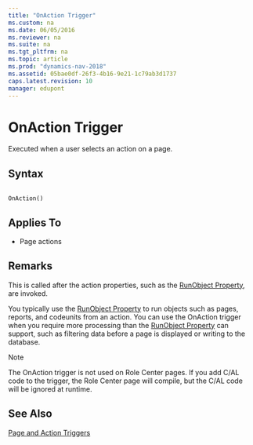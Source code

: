 ```yaml
---
title: "OnAction Trigger"
ms.custom: na
ms.date: 06/05/2016
ms.reviewer: na
ms.suite: na
ms.tgt_pltfrm: na
ms.topic: article
ms.prod: "dynamics-nav-2018"
ms.assetid: 05bae0df-26f3-4b16-9e21-1c79ab3d1737
caps.latest.revision: 10
manager: edupont
---
```

# OnAction Trigger
Executed when a user selects an action on a page.  
  
## Syntax  
  
```  
  
OnAction()  
```  
  
## Applies To  
  
-   Page actions  
  
## Remarks  
 This is called after the action properties, such as the [RunObject Property](RunObject-Property.md), are invoked.  
  
 You typically use the [RunObject Property](RunObject-Property.md) to run objects such as pages, reports, and codeunits from an action. You can use the OnAction trigger when you require more processing than the [RunObject Property](RunObject-Property.md) can support, such as filtering data before a page is displayed or writing to the database.  
  
> [!NOTE]  
>  The OnAction trigger is not used on Role Center pages. If you add C/AL code to the trigger, the Role Center page will compile, but the C/AL code will be ignored at runtime.  
  
## See Also  
 [Page and Action Triggers](Page-and-Action-Triggers.md)
